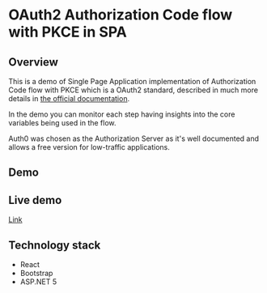 # OAuth2 Authorization Code flow with PKCE in SPA

## Overview
<p>This is a demo of Single Page Application implementation of Authorization Code flow with PKCE which is a OAuth2 standard, described in much more details in <a target="_blank" href="https://datatracker.ietf.org/doc/html/draft-ietf-oauth-v2-1-01#section-4.1" className="link-primary">the official documentation</a>.</p>
<p>In the demo you can monitor each step having insights into the core variables being used in the flow.</p>
<p>Auth0 was chosen as the Authorization Server as it's well documented and allows a free version for low-traffic applications.</p>

## Demo


## Live demo
[Link](https://react-yt-mmalujdy.web.app)

## Technology stack
- React
- Bootstrap
- ASP.NET 5